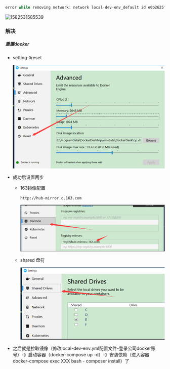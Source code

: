 ```javascript
error while removing network: network local-dev-env_default id e0b2625faadb121d9bf6b57bf9eb6b5c56eeccc3b053f9466c36ab44e5d1c97f has active endpoints
```

![1582531585539](C:\Users\Administrator\AppData\Roaming\Typora\typora-user-images\1582531585539.png)

### 解决

##### 重置docker

- setting-》reset

  ![1583805051743](docker.assets/1583805051743.png)

- 成功后设置两步

  - 163镜像配置

    ```
    http://hub-mirror.c.163.com
    ```

    ![1583805064153](docker.assets/1583805064153.png)

  - shared 盘符

    ![1583805074353](docker.assets/1583805074353.png)

- 之后就是拉取镜像（修改local-dev-env.yml配置文件-登录公司docker账号）-》启动容器（docker-compose up -d）-》安装依赖（进入容器docker-compose exec XXX bash  - composer install）了

